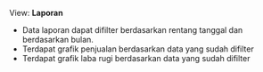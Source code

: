 View: **Laporan**
* Data laporan dapat difilter berdasarkan rentang tanggal dan berdasarkan bulan.
* Terdapat grafik penjualan berdasarkan data yang sudah difilter
* Terdapat grafik laba rugi berdasarkan data yang sudah difilter
